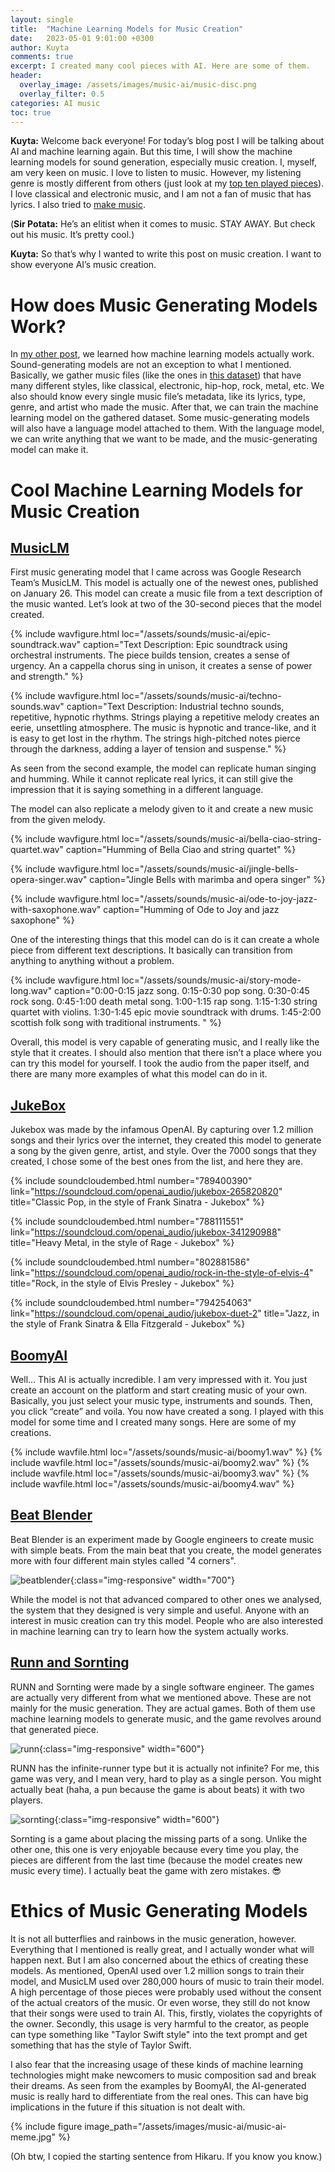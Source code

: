 ```yaml
---
layout: single
title:  "Machine Learning Models for Music Creation"
date:   2023-05-01 9:01:00 +0300
author: Kuyta
comments: true
excerpt: I created many cool pieces with AI. Here are some of them.
header:
  overlay_image: /assets/images/music-ai/music-disc.png
  overlay_filter: 0.5
categories: AI music
toc: true
---
```

**Kuyta:** Welcome back everyone! For today’s blog post I will be talking about AI and machine learning again. But this time, 
I will show the machine learning models for sound generation, especially music creation. I, myself, am very keen on music. 
I love to listen to music. However, my listening genre is mostly different from others (just look at my [top ten played pieces](https://imgur.com/a/gBZiBQn)). 
I love classical and electronic music, and I am not a fan of music that has lyrics. I also tried to [make music](https://youtu.be/4-7wokBjLA0).

(**Sir Potata:** He’s an elitist when it comes to music. STAY AWAY. But check out his music. It’s pretty cool.)

**Kuyta:** So that’s why I wanted to write this post on music creation. I want to show everyone AI’s music creation.

# How does Music Generating Models Work?

In [my other post](https://cookieblog.net/ai/2023/04/24/how-does-ai-work.html), we learned how machine learning models actually work. Sound-generating models are not an exception to what I mentioned. 
Basically, we gather music files (like the ones in [this dataset](https://www.kaggle.com/datasets/googleai/musiccaps)) that have many different styles, like classical, electronic, hip-hop, rock, metal, 
etc. We also should know every single music file’s metadata, like its lyrics, type, genre, and artist who made the music. After that, 
we can train the machine learning model on the gathered dataset. Some music-generating models will also have a language model attached to them. 
With the language model, we can write anything that we want to be made, and the music-generating model can make it.

# Cool Machine Learning Models for Music Creation

## [MusicLM](https://google-research.github.io/seanet/musiclm/examples/)

First music generating model that I came across was Google Research Team’s MusicLM. This model is actually one of the newest ones, published on January 26. This model can create a music file from a text description of the music wanted. Let’s look at two of the 30-second pieces that the model created.

{% include wavfigure.html loc="/assets/sounds/music-ai/epic-soundtrack.wav" caption="Text Description: Epic soundtrack using orchestral instruments. The piece builds tension, creates a sense of urgency. An a cappella chorus sing in unison, it creates a sense of power and strength." %}

{% include wavfigure.html loc="/assets/sounds/music-ai/techno-sounds.wav" caption="Text Description: Industrial techno sounds, repetitive, hypnotic rhythms. Strings playing a repetitive melody creates an eerie, unsettling atmosphere. The music is hypnotic and trance-like, and it is easy to get lost in the rhythm. The strings high-pitched notes pierce through the darkness, adding a layer of tension and suspense." %}

As seen from the second example, the model can replicate human singing and humming. While it cannot replicate real lyrics, it can still give the impression that it is saying something in a different language.

The model can also replicate a melody given to it and create a new music from the given melody.

{% include wavfigure.html loc="/assets/sounds/music-ai/bella-ciao-string-quartet.wav" caption="Humming of Bella Ciao and string quartet" %}

{% include wavfigure.html loc="/assets/sounds/music-ai/jingle-bells-opera-singer.wav" caption="Jingle Bells with marimba and opera singer" %}

{% include wavfigure.html loc="/assets/sounds/music-ai/ode-to-joy-jazz-with-saxophone.wav" caption="Humming of Ode to Joy and jazz saxophone" %}

One of the interesting things that this model can do is it can create a whole piece from different text descriptions. It basically can transition from anything to anything without a problem.

{% include wavfigure.html loc="/assets/sounds/music-ai/story-mode-long.wav" caption="0:00-0:15 jazz song.
0:15-0:30 pop song.
0:30-0:45 rock song.
0:45-1:00 death metal song.
1:00-1:15 rap song.
1:15-1:30 string quartet with violins.
1:30-1:45 epic movie soundtrack with drums.
1:45-2:00 scottish folk song with traditional instruments.
" %}

Overall, this model is very capable of generating music, and I really like the style that it creates. I should also mention that there isn’t a place where you can try this model for yourself. I took the audio from the paper itself, and there are many more examples of what this model can do in it.

## [JukeBox](https://openai.com/research/jukebox)

Jukebox was made by the infamous OpenAI. By capturing over 1.2 million songs and their lyrics over the internet, they created this model to generate a song by the given genre, artist, and style. Over the 7000 songs that they created, I chose some of the best ones from the list, and here they are.

{% include soundcloudembed.html number="789400390" link="https://soundcloud.com/openai_audio/jukebox-265820820" title="Classic Pop, in the style of Frank Sinatra - Jukebox" %}

{% include soundcloudembed.html number="788111551" link="https://soundcloud.com/openai_audio/jukebox-341290988" title="Heavy Metal, in the style of Rage - Jukebox" %}

{% include soundcloudembed.html number="802881586" link="https://soundcloud.com/openai_audio/rock-in-the-style-of-elvis-4" title="Rock, in the style of Elvis Presley - Jukebox" %}

{% include soundcloudembed.html number="794254063" link="https://soundcloud.com/openai_audio/jukebox-duet-2" title="Jazz, in the style of Frank Sinatra & Ella Fitzgerald - Jukebox" %}

## [BoomyAI](https://boomy.com/)

Well… This AI is actually incredible. I am very impressed with it. You just create an account on the platform and start creating music of your own. Basically, you just select your music type, instruments and sounds. Then, you click “create” and voila. You now have created a song. I played with this model for some time and I created many songs. Here are some of my creations. 

{% include wavfile.html loc="/assets/sounds/music-ai/boomy1.wav" %}
{% include wavfile.html loc="/assets/sounds/music-ai/boomy2.wav" %}
{% include wavfile.html loc="/assets/sounds/music-ai/boomy3.wav" %}
{% include wavfile.html loc="/assets/sounds/music-ai/boomy4.wav" %}

## [Beat Blender](https://experiments.withgoogle.com/ai/beat-blender/view/share)

Beat Blender is an experiment made by Google engineers to create music with simple beats. From the main beat that you create, the model generates more with four different main styles called "4 corners".

![beatblender](/assets/images/music-ai/4-corners.png){:class="img-responsive" width="700"}

While the model is not that advanced compared to other ones we analysed, the system that they designed is very simple and useful. Anyone with an interest in music creation can try this model. People who are also interested in machine learning can try to learn how the system actually works.

## [Runn and Sornting](https://vibertthio.com/)

RUNN and Sornting were made by a single software engineer. The games are actually very different from what we mentioned above. These are not mainly for the music generation. They are actual games. Both of them use machine learning models to generate music, and the game revolves around that generated piece.

![runn](/assets/images/music-ai/runn.png){:class="img-responsive" width="600"}

RUNN has the infinite-runner type but it is actually not infinite? For me, this game was very, and I mean very, hard to play as a single person. You might actually beat (haha, a pun because the game is about beats) it with two players.

![sornting](/assets/images/music-ai/sornting.png){:class="img-responsive" width="600"}

Sornting is a game about placing the missing parts of a song. Unlike the other one, this one is very enjoyable because every time you play, the pieces are different from the last time (because the model creates new music every time). I actually beat the game with zero mistakes. 😎

# Ethics of Music Generating Models

It is not all butterflies and rainbows in the music generation, however. Everything that I mentioned is really great, and I actually wonder what will happen next. But I am also concerned about the ethics of creating these models. As mentioned, OpenAI used over 1.2 million songs to train their model, and MusicLM used over 280,000 hours of music to train their model. A high percentage of those pieces were probably used without the consent of the actual creators of the music. Or even worse, they still do not know that their songs were used to train AI. This, firstly, violates the copyrights of the owner. Secondly, this usage is very harmful to the creator, as people can type something like "Taylor Swift style" into the text prompt and get something that has the style of Taylor Swift.

I also fear that the increasing usage of these kinds of machine learning technologies might make newcomers to music composition sad and break their dreams. As seen from the examples by BoomyAI, the AI-generated music is really hard to differentiate from the real ones. This can have big implications in the future if this situation is not dealt with.

{% include figure image_path="/assets/images/music-ai/music-ai-meme.jpg" %}

(Oh btw, I copied the starting sentence from Hikaru. If you know you know.)
